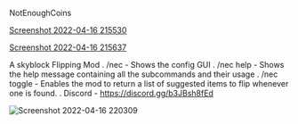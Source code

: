 NotEnoughCoins

[Screenshot 2022-04-16 215530](https://user-images.githubusercontent.com/103870093/163701075-87bb842d-f55c-49eb-837f-c0627c38afe1.png)

[Screenshot 2022-04-16 215637](https://user-images.githubusercontent.com/103870093/163701077-08ac8943-029a-4009-990f-503095077a5a.png)

A skyblock Flipping Mod
 . /nec - Shows the config GUI
 . /nec help - Shows the help message containing all the subcommands and their usage
 . /nec toggle - Enables the mod to return a list of suggested items to flip whenever one is found.
 . Discord - https://discord.gg/b3JBsh8fEd

![Screenshot 2022-04-16 220309](https://user-images.githubusercontent.com/103870093/163701211-8d9860f6-3325-46cb-ab5c-4d52325e0f74.png)







